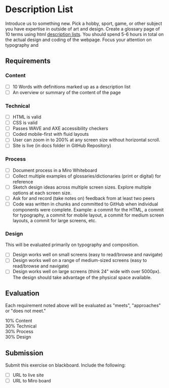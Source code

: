 # Description List
Introduce us to something new. Pick a hobby, sport, game, or other subject you have expertise in outside of art and design. Create a glossary page of 10 terms using html [description lists](https://developer.mozilla.org/en-US/docs/Web/HTML/Element/dl). You should spend 5-6 hours in total on the actual design and coding of the webpage. Focus your attention on typography and 

## Requirements
### Content
- [ ] 10 Words with definitions marked up as a description list
- [ ] An overview or summary of the content of the page

### Technical
- [ ] HTML is valid
- [ ] CSS is valid
- [ ] Passes WAVE and AXE accessibility checkers
- [ ] Coded mobile-first with fluid layouts
- [ ] User can zoom in to 200% at any screen size without horizontal scroll.
- [ ] Site is live (in docs folder in GitHub Repository)

### Process 
- [ ] Document process in a Miro Whiteboard
- [ ] Collect multiple examples of glossaries/dictionaries (print or digital) for reference
- [ ] Sketch design ideas across multiple screen sizes. Explore multiple options at each screen size.
- [ ] Ask for and record (take notes on) feedback from at least two peers
- [ ] Code was written in chunks and committed to GitHub when individual components were complete. Example: a commit for the HTML, a commit for typography, a commit for mobile layout, a commit for medium screen layouts, a commit for large screens, etc.

### Design
This will be evaluated primarily on typography and composition.

- [ ] Design works well on small screens (easy to read/browse and navigate)
- [ ] Design works well on a range of medium-sized screens (easy to read/browse and navigate)
- [ ] Design works well on large screens (think 24" wide with over 5000px). The design should take advantage of the physical space available.

## Evaluation
Each requirement noted above will be evaluated as "meets", "approaches" or "does not meet." 

10% Content\
30% Technical\
30% Process\
30% Design 

## Submission
Submit this exercise on blackboard. Include the following:
- [ ] URL to live site
- [ ] URL to Miro board

